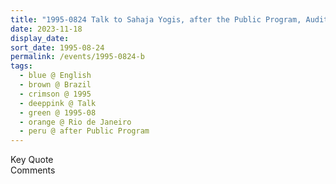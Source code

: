 ```yaml
---
title: "1995-0824 Talk to Sahaja Yogis, after the Public Program, Auditorium, Hotel, Rio de Janeiro, Brazil"
date: 2023-11-18
display_date: 
sort_date: 1995-08-24
permalink: /events/1995-0824-b
tags:
  - blue @ English
  - brown @ Brazil
  - crimson @ 1995
  - deeppink @ Talk
  - green @ 1995-08
  - orange @ Rio de Janeiro
  - peru @ after Public Program
---
```


<wave-list>
  <list-title color="green" width="75">Key Quote</list-title>
  <list-item color="BlanchedAlmond"  width="200"></list-item>
  <list-item color="Lavender"></list-item>
  <list-item color="BlanchedAlmond"></list-item>
</wave-list>

<br>

<wave-list>
  <list-title color="green" width="75">Comments</list-title>
  <list-item color="BlanchedAlmond"  width="200"></list-item>
  <list-item color="Lavender"></list-item>
  <list-item color="BlanchedAlmond"></list-item>
</wave-list>